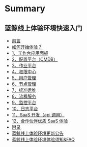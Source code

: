 # Summary

## 蓝鲸线上体验环境快速入门

* [前言](README.md)
* [如何开始体验？]()
* [1、工作台应用面板](PAAS.md)
* [2、配置平台（CMDB）](CMDB.md)
* [3、作业平台](JOB.md)
* [4、权限中心](IAM.md)
* [5、用户管理](USERMGR.md)
* [6、节点管理](NODEMAN.md)
* [7、标准运维](SOPS.md)
* [8、流程服务](ITSM.md)
* [9、监控平台](MONITORV3.md)
* [10、日志平台](LOG.md)
* [11、SaaS 开发（api 调用）](API_GUIDE.md)
* [12、合作伙伴优质 SaaS 体验](PARTNER.md)
* [附录]()
* [蓝鲸线上体验环境更新公告](CHANGE_LOG.md)
* [蓝鲸线上体验环境体验须知&FAQ](FAQ.md)